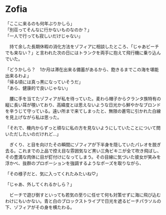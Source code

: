 # Zofia
「ここに来るのも何年ぶりかしら」<br>
「別荘ってそんなに行かないものなのか？」<br>
「一人で行っても寂しいだけじゃない」<br>

　持て余した長期休暇の消化方法をゾフィアに相談したところ、「じゃあビーチでも来ない？」と言われた次の日にはトランクを両手に抱えて飛行機に乗り込んでいた。

「どうかしら？　1か月は滞在出来る備蓄があるから、飽きるまでこの海を堪能出来るわよ」<br>
「帰る頃には真っ黒になっていそうだ」<br>
「あら、健康的で良いじゃない」

　腰に手を当てたゾフィアが私を待っていた。麦わら帽子からクランタ族特有の縦に長い耳が覗いており、高緯度とは思えないような日光から鮮やかなブロンドを辛うじて守っている。遠い所まで来てしまったと、無限の蒼穹に引かれた白線を見上げながら私は思った。

「それで、機内からずっと頑なに私の方を見ないようにしていたことについて問いただしたいのだけれど…」

　ぎくり、と目を向けたその瞬間にゾフィアが下半身を隠していたパレオを脱ぎ去る。これまでの上品で控え目な雰囲気など黒い三角ビキニが全て吹き飛ばし、その豊満な肉体に目が釘付けになってしまう。その目線に気づいた彼女が笑みを浮かべ、抜群のプロポーションを強調するようなポーズを取りながら、

「その様子だと、気に入ってくれたみたいね♡」



「じゃあ、外してくれるかしら？」

 　ビーチで遊び倒すといっても若気の至りに任せて何も対策せずに海に飛び込むわけにもいかない。青と白のブロックストライプで日光を遮るビーチパラソルの下、ゾフィアがその身を横たわる。